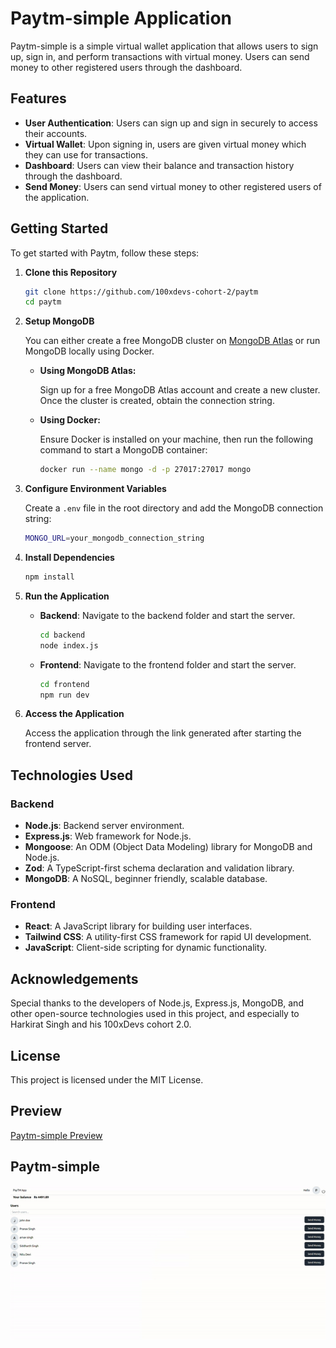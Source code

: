 

# Paytm-simple Application

Paytm-simple is a simple virtual wallet application that allows users to sign up, sign in, and perform transactions with virtual money. Users can send money to other registered users through the dashboard.

## Features

- **User Authentication**: Users can sign up and sign in securely to access their accounts.
- **Virtual Wallet**: Upon signing in, users are given virtual money which they can use for transactions.
- **Dashboard**: Users can view their balance and transaction history through the dashboard.
- **Send Money**: Users can send virtual money to other registered users of the application.

## Getting Started

To get started with Paytm, follow these steps:

1. **Clone this Repository**

   ```sh
   git clone https://github.com/100xdevs-cohort-2/paytm
   cd paytm
   ```

2. **Setup MongoDB**

   You can either create a free MongoDB cluster on [MongoDB Atlas](https://www.mongodb.com/) or run MongoDB locally using Docker.

   - **Using MongoDB Atlas:**

     Sign up for a free MongoDB Atlas account and create a new cluster. Once the cluster is created, obtain the connection string.

   - **Using Docker:**

     Ensure Docker is installed on your machine, then run the following command to start a MongoDB container:

     ```sh
     docker run --name mongo -d -p 27017:27017 mongo
     ```

3. **Configure Environment Variables**

   Create a `.env` file in the root directory and add the MongoDB connection string:

   ```sh
   MONGO_URL=your_mongodb_connection_string
   ```

4. **Install Dependencies**

   ```sh
   npm install
   ```

5. **Run the Application**

   - **Backend**: Navigate to the backend folder and start the server.

     ```sh
     cd backend
     node index.js
     ```

   - **Frontend**: Navigate to the frontend folder and start the server.

     ```sh
     cd frontend
     npm run dev
     ```

6. **Access the Application**

   Access the application through the link generated after starting the frontend server.


## Technologies Used

### Backend

- **Node.js**: Backend server environment.
- **Express.js**: Web framework for Node.js.
- **Mongoose**: An ODM (Object Data Modeling) library for MongoDB and Node.js.
- **Zod**: A TypeScript-first schema declaration and validation library.
- **MongoDB**: A NoSQL, beginner friendly, scalable database.

### Frontend

- **React**: A JavaScript library for building user interfaces.
- **Tailwind CSS**: A utility-first CSS framework for rapid UI development.
- **JavaScript**: Client-side scripting for dynamic functionality.

## Acknowledgements

Special thanks to the developers of Node.js, Express.js, MongoDB, and other open-source technologies used in this project, and especially to Harkirat Singh and his 100xDevs cohort 2.0.

## License

This project is licensed under the MIT License.

## Preview

[Paytm-simple Preview](https://youtu.be/JQ8rFbFF6PM)


## Paytm-simple

![paytm-simple](./frontend/src/assets/paytm-simple-gif.gif) 
